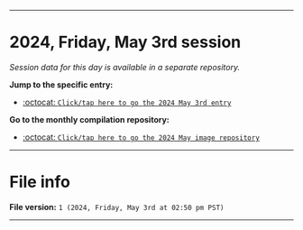 
***

# 2024, Friday, May 3rd session

_Session data for this day is available in a separate repository._

**Jump to the specific entry:**

- [:octocat: `Click/tap here to go the 2024 May 3rd entry`](https://github.com/seanpm2001/SeansLifeArchive_Images_MotorWorld_CarFactory_Y2024_V5/tree/SeansLifeArchive_Images_MotorWorld_CarFactory_Y2024_V5_Main-dev/2024/05_May/03/)

**Go to the monthly compilation repository:**

- [:octocat: `Click/tap here to go the 2024 May image repository`](https://github.com/seanpm2001/SeansLifeArchive_Images_MotorWorld_CarFactory_Y2024_V5/)

***

# File info

**File version:** `1 (2024, Friday, May 3rd at 02:50 pm PST)`

***
